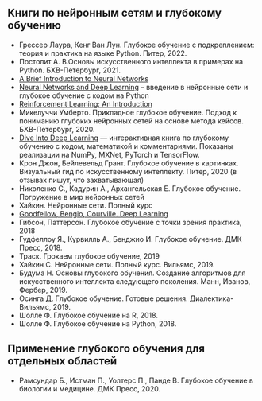 ## Книги по нейронным сетям и глубокому обучению
- Грессер Лаура, Кенг Ван Лун. Глубокое обучение с подкреплением: теория и практика на языке Python. Питер, 2022.
- Постолит А. В.Основы искусственного интеллекта в примерах на Python. БХВ-Петербург, 2021. 
- [A Brief Introduction to Neural Networks](http://www.dkriesel.com/en/science/neural_networks)
- [Neural Networks and Deep Learning](http://neuralnetworksanddeeplearning.com/) – введение в нейронные сети и глубокое обучение с кодом на Python
- [Reinforcement Learning: An Introduction](https://web.archive.org/web/20161120043347/http://webdocs.cs.ualberta.ca:80/~sutton/book/ebook/the-book.html)
- Микелуччи Умберто. Прикладное глубокое обучение. Подход к пониманию глубоких нейронных сетей на основе метода кейсов. БХВ-Петербург, 2020. 
- [Dive Into Deep Learning](https://d2l.ai/) — интерактивная книга по глубокому обучению с кодом, математикой и комментариями. Показаны реализации на NumPy, MXNet, PyTorch и TensorFlow. 
- Крон Джон, Бейлевельд Грант. Глубокое обучение в картинках. Визуальный гид по искусственному интеллекту. Питер, 2020 (в отзывах пишут, что захватывающая)
- Николенко С., Кадурин А., Архангельская Е. Глубокое обучение. Погружение в мир нейронных сетей
- Хайкин. Нейронные сети. Полный курс
- [Goodfellow, Bengio, Courville. Deep Learning](https://www.deeplearningbook.org/)
- Гибсон, Паттерсон. Глубокое обучение с точки зрения практика, 2018
- Гудфеллоу Я., Курвилль А., Бенджио И. Глубокое обучение. ДМК Пресс, 2018.
- Траск. Грокаем глубокое обучение, 2019
- Хайкин С. Нейронные сети. Полный курс. Вильямс, 2019.
- Будума Н. Основы глубокого обучения. Создание алгоритмов для искусственного интеллекта следующего поколения. Манн, Иванов, Фербер, 2019. 
- Осинга Д. Глубокое обучение. Готовые решения. Диалектика-Вильямс, 2019.
- Шолле Ф. Глубокое обучение на R, 2018.
- Шолле Ф. Глубокое обучение на Python, 2018.

## Применение глубокого обучения для отдельных областей
- Рамсундар Б., Истман П., Уолтерс П., Панде В. Глубокое обучение в биологии и медицине. ДМК Пресс, 2020.